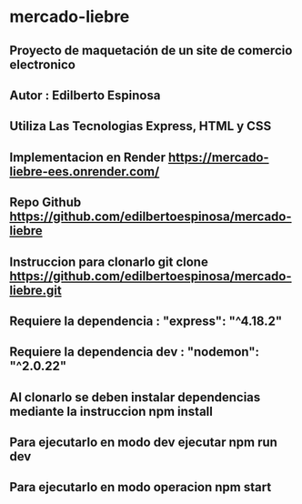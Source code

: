 # mercado-liebre

## Proyecto de maquetación de un site de comercio electronico

## Autor : Edilberto Espinosa

## Utiliza Las Tecnologias Express, HTML y CSS

## Implementacion en Render https://mercado-liebre-ees.onrender.com/

## Repo Github https://github.com/edilbertoespinosa/mercado-liebre

## Instruccion para clonarlo git clone https://github.com/edilbertoespinosa/mercado-liebre.git

## Requiere la dependencia : "express": "^4.18.2"

## Requiere la dependencia dev : "nodemon": "^2.0.22"

## Al clonarlo se deben instalar dependencias mediante la instruccion npm install

## Para ejecutarlo en modo dev ejecutar npm run dev

## Para ejecutarlo en modo operacion npm start
